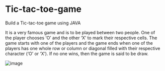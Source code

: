 # Tic-tac-toe-game
Build a Tic-tac-toe game using JAVA

It is a very famous game and is to be played between two people. One of the player chooses ‘O’ and the other ‘X’ to mark their respective cells. The game starts with one of the players and the game ends when one of the players has one whole row or column or diagonal filled with their respective character (‘O’ or ‘X’). If no one wins, then the game is said to be draw.

![image](https://github.com/tomato53/Tic-tac-toe-game/assets/122713683/c878cbfa-51cb-4a6f-9322-578d664dc121)
